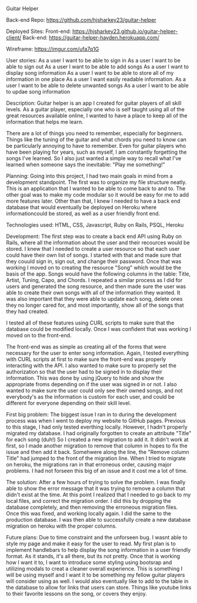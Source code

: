 
Guitar Helper

Back-end Repo:
https://github.com/hjsharkey23/guitar-helper

Deployed Sites:
Front-end:
https://hjsharkey23.github.io/guitar-helper-client/
Back-end:
https://guitar-helper-hayden.herokuapp.com/

Wireframe:
https://imgur.com/ufa7q1G

User stories:
As a user I want to be able to sign in
As a user I want to be able to sign out
As a user I want to be able to add songs
As a user I want to display song information
As a user I want to be able to store all of my information in one place
As a user I want easily readable information.
As a user I want to be able to delete unwanted songs
As a user I want to be able to updae song information

Description:
Guitar helper is an app I created for guitar players of all skill levels. As a
guitar player, especially one who is self taught using all of the great resources
available online, I wanted to have a place to keep all of the information that
helps me learn.

There are a lot of things you need to remember, especially for beginners. Things
like the tuning of the guitar and what chords you need to know can be particularly
annoying to have to remember. Even for guitar players who have been playing for
years, such as myself, I am constantly forgetting the songs I've learned. So I
also just wanted a simple way to recall what I've learned when someone says the
inevitable: "Play me something!"

Planning:
Going into this project, I had two main goals in mind from a development
standpoint. The first was to organize my file structure neatly. This is an
application that I wanted to be able to come back to and to. The other goal was
to make my code modular so it would be easy for me to add more features later.
Other than that, I knew I needed to have a back end database that would eventually
be deployed on Heroku where informationcould be stored, as well as a user
friendly front end.

Technologies used:
HTML, CSS, Javascript, Ruby on Rails, PSQL, Heroku

Development:
The first step was to create a back end API using Ruby on Rails, where all the
information about the user and their recources would be stored.
I knew that I needed to create a user resource so that each user could have their
own list of songs. I started with that and made sure that they couuld sign in,
sign out, and change their password. Once that was working I moved on to creating
the resource "Song" which would be the basis of the app. Songs would have the
following columns in the table: Title, Artist, Tuning, Capo, and Chords. I repeated
a similar process as I did for users and generated the song resource, and then made
sure the user was able to create their own songs with all of the information
they wanted. It was also important that they were able to update each song, delete
ones they no longer cared for, and most importantly, show all of the songs that
they had created.

I tested all of these features using CURL scripts to make sure that the database
could be modified locally. Once I was confident that was working I moved on to
the front-end.

The front-end was as simple as creating all of the forms that were necessary
for the user to enter song information. Again, I tested everything with CURL
scripts at first to make sure the front-end was properly interacting with the
API. I also wanted to make sure to properly set the authorization so that the
user had to be signed in to display their information. This was done by using
jQuery to hide and show the appropriate froms depending on if the user was
signed in or not. I also wanted to make sure the user could only see their
owned songs, and not everybody's as the information is custom for each user, and
could be different for everyone depending on their skill level.

First big problem:
The biggest issue I ran in to during the development process was when I went to
deploy my website to GitHub pages. Previous to this stage, I had only tested
everthing locally. However, I hadn't properly migrated my database. I had
originally forgotten to create an attribute "Title" for each song (duh!) So I
created a new migration to add it. It didn't work at first, so I made another
migration to remove that column in hopes to fix the issue and then add it back.
Somehwere along the line, the "Remove column Title" had jumped to the front
of the migration line. When I tried to migrate on heroku, the migrations ran
in that erroneous order, causing major problems. I had not forseen this big
of an issue and it cost me a lot of time.

The solution:
After a few hours of trying to solve the problem. I was finally able to show the
error message that it was trying to remove a column that didn't exist at the
time. At this point I realized that I needed to go back to my local files, and
correct the migration order. I did this by dropping the database completely, and
then removing the erroneous migration files. Once this was fixed, and working
locally again. I did the same to the production database. I was then able to
successfully create a new database migration on heroku with the proper
columns.

Future plans:
Due to time constraint and the unforseen bug. I wasnt able to style my page and
make it easy for the user to read. My first plan is to implement handlebars to
help display the song information in a user friendly format. As it stands, it's
all there, but its not pretty. Once that is working how I want it to, I want
to introduce some styling using bootsrap and utilizing modals to creat a cleaner
overall experience. This is something I will be using myself and I want it to
be something my fellow guitar players will consider using as well. I would
also eventually like to add to the table in the database to allow for links
that users can store. Things like youtube links to their favorite lessons
on the song, or covers they enjoy.
